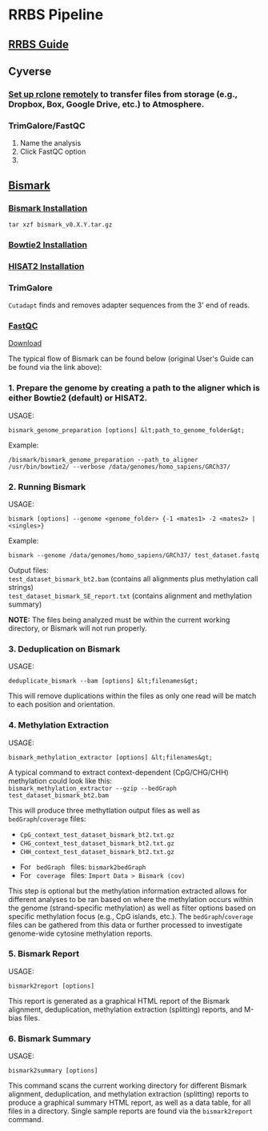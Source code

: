 # RRBS Pipeline <br>
## [RRBS Guide](https://github.com/FelixKrueger/TrimGalore/blob/master/Docs/RRBS_Guide.pdf)

## Cyverse

### [Set up rclone](https://rclone.org/install/) [remotely](https://rclone.org/remote_setup/) to transfer files from storage (e.g., Dropbox, Box, Google Drive, etc.) to Atmosphere.

### TrimGalore/FastQC
1. Name the analysis
2. Click FastQC option
3. 

## [Bismark](https://github.com/FelixKrueger/Bismark/tree/master/Docs) <br>

### [Bismark Installation](https://github.com/FelixKrueger/Bismark/archive/0.22.3.tar.gz)
```tar xzf bismark_v0.X.Y.tar.gz```

### [Bowtie2 Installation](https://sourceforge.net/projects/bowtie-bio/files/bowtie2/2.4.2)

### [HISAT2 Installation](http://daehwankimlab.github.io/hisat2/download/)

### TrimGalore
```Cutadapt``` finds and removes adapter sequences from the 3' end of reads.

### [FastQC](http://www.bioinformatics.babraham.ac.uk/projects/fastqc/)
[Download](https://www.bioinformatics.babraham.ac.uk/projects/download.html#fastqc)

The typical flow of Bismark can be found below (original User's Guide can be found via the link above): <br>
### 1. Prepare the genome by creating a path to the aligner which is either Bowtie2 (default) or HISAT2. <br>

USAGE: <br>
```
bismark_genome_preparation [options] &lt;path_to_genome_folder&gt;
```

Example: <br>
```
/bismark/bismark_genome_preparation --path_to_aligner /usr/bin/bowtie2/ --verbose /data/genomes/homo_sapiens/GRCh37/
```

### 2. Running Bismark <br>

USAGE: <br>
```
bismark [options] --genome <genome_folder> {-1 <mates1> -2 <mates2> | <singles>}
```

Example: <br>
```
bismark --genome /data/genomes/homo_sapiens/GRCh37/ test_dataset.fastq
```

Output files: <br>
<code>test_dataset_bismark_bt2.bam</code> (contains all alignments plus methylation call strings) <br>
<code>test_dataset_bismark_SE_report.txt</code> (contains alignment and methylation summary)

**NOTE:** The files being analyzed must be within the current working directory, or Bismark will not run properly.

### 3. Deduplication on Bismark

USAGE: <br>
```
deduplicate_bismark --bam [options] &lt;filenames&gt;
```

This will remove duplications within the files as only one read will be match to each position and orientation.

### 4. Methylation Extraction

USAGE: <br>
```
bismark_methylation_extractor [options] &lt;filenames&gt;
```


<p>A typical command to extract context-dependent (CpG/CHG/CHH) methylation could look like this:
<code>
bismark_methylation_extractor --gzip --bedGraph test_dataset_bismark_bt2.bam
</code></p>

This will produce three methytlation output files as well as ```bedGraph```/```coverage``` files:</p>

<ul>
<li><code>CpG_context_test_dataset_bismark_bt2.txt.gz</code>
</li>
<li><code>CHG_context_test_dataset_bismark_bt2.txt.gz</code>
</li>
<li><code>CHH_context_test_dataset_bismark_bt2.txt.gz</code>
</li>
</ul>

<ul>
<li>For <code> bedGraph </code> files: <code>bismark2bedGraph</code>
</li>
<li>For <code> coverage </code> files: <code>Import Data &gt; Bismark (cov)</code>
</li>
</ul>

This step is optional but the methylation information extracted allows for different analyses to be ran based on where the methylation occurs within the genome (strand-specific methylation) as well as filter options based on specific methylation focus (e.g., CpG islands, etc.). The ```bedGraph```/```coverage``` files can be gathered from this data or further processed to investigate genome-wide cytosine methylation reports.

### 5. Bismark Report

USAGE: <br>
```
bismark2report [options]
```

This report is generated as a graphical HTML report of the Bismark alignment, deduplication, methylation extraction (splitting) reports, and M-bias files.

### 6. Bismark Summary

USAGE: <br>
```
bismark2summary [options]
```

This command scans the current working directory for different Bismark alignment, deduplication, and methylation extraction (splitting) reports to produce a graphical summary HTML report, as well as a data table, for all files in a directory. Single sample reports are found via the ```bismark2report``` command.
